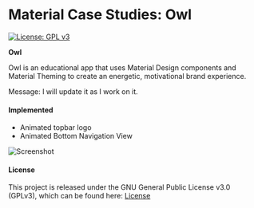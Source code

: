 # Material Case Studies: Owl

[![License: GPL v3](https://img.shields.io/badge/License-GPL%20v3-blue.svg)](https://raw.githubusercontent.com/kavanmevada/Material-Case-Studies-Owl/master/LICENSE)

**Owl**

Owl is an educational app that uses Material Design components and Material Theming to create an energetic, motivational brand experience.

Message: I will update it as I work on it.

#### Implemented

- Animated topbar logo
- Animated Bottom Navigation View


![Screenshot](https://raw.githubusercontent.com/kavanmevada/Material-Case-Studies-Owl/screenshots/bottomnavigationview.gif)




#### License

This project is released under the GNU General Public License v3.0 (GPLv3), which can be found here: [License](LICENSE.md)
